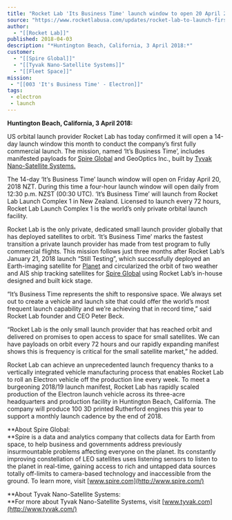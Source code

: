 ```yaml
---
title: "Rocket Lab 'Its Business Time' launch window to open 20 April 2018 NZT "
source: "https://www.rocketlabusa.com/updates/rocket-lab-to-launch-first-commercial-mission-this-month/"
author:
  - "[[Rocket Lab]]"
published: 2018-04-03
description: "*Huntington Beach, California, 3 April 2018:*"
customer:
  - "[[Spire Global]]"
  - "[[Tyvak Nano-Satellite Systems]]"
  - "[[Fleet Space]]"
mission:
 - "[[003 'It's Business Time' - Electron]]"
tags:
 - electron
 - launch
---
```

**Huntington Beach, California, 3 April 2018:**

US orbital launch provider Rocket Lab has today confirmed it will open a 14-day launch window this month to conduct the company’s first fully commercial launch. The mission, named ‘It’s Business Time’, includes manifested payloads for [Spire Global](https://spire.com/) and GeoOptics Inc., built by [Tyvak Nano-Satellite Systems.](http://www.tyvak.com/)

The 14-day ‘It’s Business Time’ launch window will open on Friday April 20, 2018 NZT. During this time a four-hour launch window will open daily from 12:30 p.m. NZST (00:30 UTC). ‘It’s Business Time’ will launch from Rocket Lab Launch Complex 1 in New Zealand. Licensed to launch every 72 hours, Rocket Lab Launch Complex 1 is the world’s only private orbital launch facility.

Rocket Lab is the only private, dedicated small launch provider globally that has deployed satellites to orbit. ‘It’s Business Time’ marks the fastest transition a private launch provider has made from test program to fully commercial flights. This mission follows just three months after Rocket Lab’s January 21, 2018 launch “Still Testing”, which successfully deployed an Earth-imaging satellite for [Planet](https://www.planet.com/) and circularized the orbit of two weather and AIS ship tracking satellites for [Spire Global](https://spire.com/) using Rocket Lab’s in-house designed and built kick stage.

“It’s Business Time represents the shift to responsive space. We always set out to create a vehicle and launch site that could offer the world’s most frequent launch capability and we’re achieving that in record time,” said Rocket Lab founder and CEO Peter Beck.

“Rocket Lab is the only small launch provider that has reached orbit and delivered on promises to open access to space for small satellites. We can have payloads on orbit every 72 hours and our rapidly expanding manifest shows this is frequency is critical for the small satellite market,” he added.

Rocket Lab can achieve an unprecedented launch frequency thanks to a vertically integrated vehicle manufacturing process that enables Rocket Lab to roll an Electron vehicle off the production line every week. To meet a burgeoning 2018/19 launch manifest, Rocket Lab has rapidly scaled production of the Electron launch vehicle across its three-acre headquarters and production facility in Huntington Beach, California. The company will produce 100 3D printed Rutherford engines this year to support a monthly launch cadence by the end of 2018.

**About Spire Global:  
**Spire is a data and analytics company that collects data for Earth from space, to help business and governments address previously insurmountable problems affecting everyone on the planet. Its constantly improving constellation of LEO satellites uses listening sensors to listen to the planet in real-time, gaining access to rich and untapped data sources totally off-limits to camera-based technology and inaccessible from the ground. To learn more, visit [www.spire.com](http://www.spire.com/)

**About Tyvak Nano-Satellite Systems:  
**For more about Tyvak Nano-Satellite Systems, visit [www.tyvak.com](http://www.tyvak.com/)